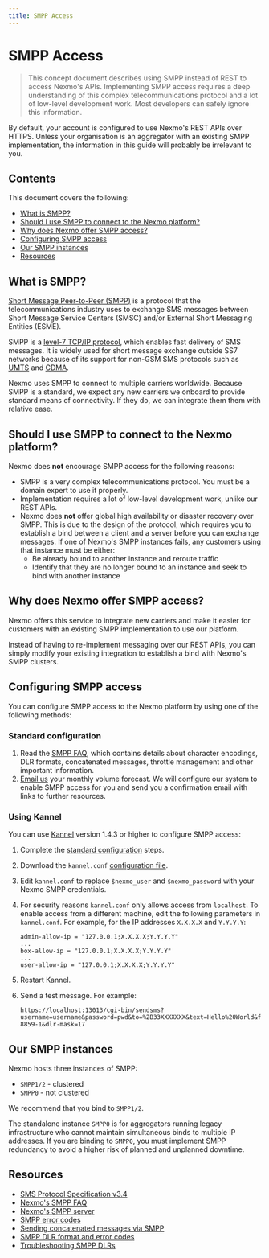 ```yaml
---
title: SMPP Access
---
```


# SMPP Access

> This concept document describes using SMPP instead of REST to access Nexmo's APIs. Implementing SMPP access requires a deep understanding of this complex telecommunications protocol and a lot of low-level development work. Most developers can safely ignore this information.

By default, your account is configured to use Nexmo's REST APIs over HTTPS. Unless your organisation is an aggregator with an existing SMPP implementation, the information in this guide will probably be irrelevant to you.

## Contents
This document covers the following:

- [What is SMPP?](#what-is-smpp)
- [Should I use SMPP to connect to the Nexmo platform?](#should-i-use-smpp-to-connect-to-the-nexmo-platform)
- [Why does Nexmo offer SMPP access?](#why-does-nexmo-offer-smpp-access)
- [Configuring SMPP access](#configuring-smpp-access)
- [Our SMPP instances](#our-smpp-instances)
- [Resources](#resources)

## What is SMPP?

[Short Message Peer-to-Peer (SMPP)](https://en.wikipedia.org/wiki/Short_Message_Peer-to-Peer) is a protocol that the telecommunications industry uses to exchange SMS messages between Short Message Service Centers (SMSC) and/or External Short Messaging Entities (ESME).

SMPP is a [level-7 TCP/IP protocol](https://en.wikipedia.org/wiki/OSI_model#Layer_7:_Application_Layer), which enables fast delivery of SMS messages. It is widely used for short message exchange outside SS7 networks because of its support for non-GSM SMS protocols such as [UMTS](https://en.wikipedia.org/wiki/UMTS) and [CDMA](https://en.wikipedia.org/wiki/Code-division_multiple_access).

Nexmo uses SMPP to connect to multiple carriers worldwide. Because SMPP is a standard, we expect any new carriers we onboard to provide standard means of connectivity. If they do, we can integrate them them with relative ease.

## Should I use SMPP to connect to the Nexmo platform?

Nexmo does **not** encourage SMPP access for the following reasons:

- SMPP is a very complex telecommunications protocol. You must be a domain expert to use it properly.
- Implementation requires a lot of low-level development work, unlike our REST APIs.
- Nexmo does **not** offer global high availability or disaster recovery over SMPP. This is due to the design of the protocol, which requires you to establish a bind between a client and a server before you can exchange messages. If one of Nexmo's SMPP instances fails, any customers using that instance must be either:
    - Be already bound to another instance and reroute traffic
    - Identify that they are no longer bound to an instance and seek to bind with another instance

## Why does Nexmo offer SMPP access?

Nexmo offers this service to integrate new carriers and make it easier for customers with an existing SMPP implementation to use our platform.

Instead of having to re-implement messaging over our REST APIs, you can simply modify your existing integration to establish a bind with Nexmo's SMPP clusters. 

## Configuring SMPP access

You can configure SMPP access to the Nexmo platform by using one of the following methods:

### Standard configuration

1. Read the [SMPP FAQ](https://help.nexmo.com/hc/en-us/sections/200621223), which contains details about character encodings, DLR formats, concatenated messages, throttle management and other important information.
2. [Email us](mailto:smpp@nexmo.com) your monthly volume forecast. We will configure our system to enable SMPP access for you and send you a confirmation email with links to further resources.

### Using Kannel

You can use [Kannel](http://www.kannel.org) version 1.4.3 or higher to configure SMPP access:

1. Complete the [standard configuration](#standard-configuration) steps.

2. Download the `kannel.conf` [configuration file](https://help.nexmo.com/hc/en-us/article_attachments/115016988548/kannel.conf).

3. Edit `kannel.conf` to replace `$nexmo_user` and `$nexmo_password` with your Nexmo SMPP credentials.

4. For security reasons `kannel.conf` only allows access from `localhost`. To enable access from a different machine, edit the following parameters in `kannel.conf`. For example, for the IP addresses `X.X.X.X` and `Y.Y.Y.Y`:

    ```
    admin-allow-ip = "127.0.0.1;X.X.X.X;Y.Y.Y.Y"
    ...
    box-allow-ip = "127.0.0.1;X.X.X.X;Y.Y.Y.Y"
    ...
    user-allow-ip = "127.0.0.1;X.X.X.X;Y.Y.Y.Y"
    ```

5. Restart Kannel.

6. Send a test message. For example:

    ```
    https://localhost:13013/cgi-bin/sendsms?username=username&password=pwd&to=%2B33XXXXXXX&text=Hello%20World&from=test&charset=ISO-8859-1&dlr-mask=17
    ```

## Our SMPP instances

Nexmo hosts three instances of SMPP:

- `SMPP1/2` - clustered
- `SMPP0` - not clustered

We recommend that you bind to `SMPP1/2`.

The standalone instance `SMPP0` is for aggregators running legacy infrastructure who cannot maintain simultaneous binds to multiple IP addresses. If you are binding to `SMPP0`, you must implement SMPP redundancy to avoid a higher risk of planned and unplanned downtime.

## Resources

- [SMS Protocol Specification v3.4](http://docs.nimta.com/SMPP_v3_4_Issue1_2.pdf)
- [Nexmo's SMPP FAQ](https://help.nexmo.com/hc/en-us/sections/200621223)
- [Nexmo's SMPP server](https://help.nexmo.com/hc/en-us/articles/204015693)
- [SMPP error codes](https://help.nexmo.com/hc/en-us/articles/204015763-SMPP-Error-Codes)
- [Sending concatenated messages via SMPP](https://help.nexmo.com/hc/en-us/articles/204015653-Sending-Concatenated-Messages-via-SMPP)
- [SMPP DLR format and error codes](https://help.nexmo.com/hc/en-us/articles/204015663)
- [Troubleshooting SMPP DLRs](https://help.nexmo.com/hc/en-us/articles/204015803-Not-receiving-Delivery-Receipts-for-SMPP-what-should-I-do-)


